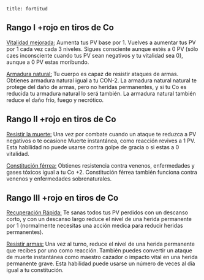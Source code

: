 `title: fortitud`

## Rango I +rojo en tiros de Co

<u>Vitalidad mejorada:</u> Aumenta tus PV base por 1. Vuelves a aumentar tus PV por 1 cada vez cada 3 niveles. Sigues consciente aunque estés a 0 PV (sólo caes inconsciente cuando tus PV sean negativos y tu vitalidad sea 0), aunque a 0 PV estas moribundo.

<u>Armadura natural:</u> Tu cuerpo es capaz de resistir ataques de armas. Obtienes armadura natural igual a tu CON-2. La armadura natural natural te protege del daño de armas, pero no heridas permanentes, y si tu Co es reducida tu armadura natural  lo será también. La armadura natural también reduce el daño frío, fuego y necrótico.

## Rango II +rojo en tiros de Co

<u>Resistir la muerte:</u> Una vez por combate cuando un ataque te reduzca a PV negativos o te ocasione Muerte instantánea, como reacción revives a 1 PV. Esta habilidad no puede usarse contra golpe de gracia o si estas a 0 vitalidad.

<u>Constitución férrea:</u> Obtienes resistencia contra venenos, enfermedades y gases tóxicos igual a tu Co +2. Constitución férrea también funciona contra venenos y enfermedades sobrenaturales.

## Rango III +rojo en tiros de Co

<u>Recuperación Rápida:</u> Te sanas todos tus PV perdidos con un descanso corto, y con un descanso largo reduce el nivel de una herida permanente por 1 (normalmente necesitas una acción medica para reducir heridas permanentes).

<u>Resistir armas:</u> Una vez al turno, reduce el nivel de una herida permanente que recibes por uno como reacción. También puedes convertir un ataque de muerte instantánea como maestro cazador o impacto vital en una herida permanente grave. Esta habilidad puede usarse un número de veces al día igual a tu constitución.

